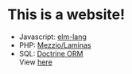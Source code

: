 # This is a website!
- Javascript: [elm-lang](elm-lang.org/)
- PHP: [Mezzio/Laminas](getlaminas.org)
- SQL: [Doctrine ORM](doctrine-project.org/)  
  View [here](https://relatively.cool)
